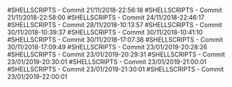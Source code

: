 #SHELLSCRIPTS - Commit 21/11/2018-22:56:18
#SHELLSCRIPTS - Commit 21/11/2018-22:58:00
#SHELLSCRIPTS - Commit 24/11/2018-22:46:17
#SHELLSCRIPTS - Commit 28/11/2018-10:13:57
#SHELLSCRIPTS - Commit 30/11/2018-10:39:37
#SHELLSCRIPTS - Commit 30/11/2018-10:41:10
#SHELLSCRIPTS - Commit 30/11/2018-17:07:38
#SHELLSCRIPTS - Commit 30/11/2018-17:09:49
#SHELLSCRIPTS - Commit 23/01/2019-20:28:26
#SHELLSCRIPTS - Commit 23/01/2019-20:29:31
#SHELLSCRIPTS - Commit 23/01/2019-20:30:01
#SHELLSCRIPTS - Commit 23/01/2019-21:00:01
#SHELLSCRIPTS - Commit 23/01/2019-21:30:01
#SHELLSCRIPTS - Commit 23/01/2019-22:00:01

